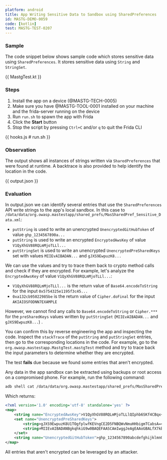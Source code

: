 ```yaml
---
platform: android
title: App Writing Sensitive Data to Sandbox using SharedPreferences
id: MASTG-DEMO-0059
code: [kotlin]
test: MASTG-TEST-0207
---
```


### Sample

The code snippet below shows sample code which stores sensitive data using `SharedPreferences`. It stores sensitive data using `String` and `StringSet`.

{{ MastgTest.kt }}

### Steps

1. Install the app on a device (@MASTG-TECH-0005)
2. Make sure you have @MASTG-TOOL-0001 installed on your machine and the frida-server running on the device
3. Run `run.sh` to spawn the app with Frida
4. Click the **Start** button
5. Stop the script by pressing `Ctrl+C` and/or `q` to quit the Frida CLI

{{ hooks.js # run.sh }}

### Observation

The output shows all instances of strings written via `SharedPreferences` that were found at runtime. A backtrace is also provided to help identify the location in the code.

{{ output.json }}

### Evaluation

In output.json we can identify several entries that use the `SharedPreferences` API write strings to the app's local sandbox. In this case to `/data/data/org.owasp.mastestapp/shared_prefs/MasSharedPref_Sensitive_Data.xml`:

- `putString` is used to write an unencrypted  `UnencryptedGitHubToken` of value `ghp_1234567890a...`
- `putString` is used to write an encrypted `EncryptedAwsKey` of value `V1QyXhGV88RQLmMjoTLLl...`
- `putStringSet` is used to write an unencrypted `UnencryptedPreSharedKeys` set with values `MIIEvAIBADAN...` and `gJXS9EwpuzK8...`

We can use the values and try to trace them back to crypto method calls and check if they are encrypted. For example, let's analyze the `EncryptedAwsKey` of value `V1QyXhGV88RQLmMjoTLLl...`:

- `V1QyXhGV88RQLmMjoTLLl...` is the return value of `Base64.encodeToString` for the input `0x5754325e1195f3c45...`
- `0xa132cb95022985be` is the return value of `Cipher.doFinal` for the input `AKIAIOSFODNN7EXAMPLE`
  
However, we cannot find any calls to `Base64.encodeToString` or `Cipher.***` for the `preSharedKeys` values written by `putStringSet` (`MIIEvAIBADAN...` and `gJXS9EwpuzK8...`) .

You can confirm this by reverse engineering the app and inspecting the code. Inspect the `stackTrace` of the `putString` and `putStringSet` entries, then go to the corresponding locations in the code. For example, go to the `org.owasp.mastestapp.MastgTest.mastgTest` method and try to trace back the input parameters to determine whether they are encrypted.

The test **fails** due because we found some entries that aren't encrypted.

Any data in the app sandbox can be extracted using backups or root access on a compromised phone. For example, run the following command:

```sh
adb shell cat /data/data/org.owasp.mastestapp/shared_prefs/MasSharedPref_Sensitive_Data.xml
```

Which returns:

```xml
<?xml version='1.0' encoding='utf-8' standalone='yes' ?>
<map>
    <string name="EncryptedAwsKey">V1QyXhGV88RQLmMjoTLLlQIphb6SKf4CBqx+PqhH/TTPFtCh9RPTAYezWW5RPhPP&#10;    </string>
    <set name="UnencryptedPreSharedKeys">
        <string>gJXS9EwpuzK8U1TOgfplwfKEVngCE2D5FNBQWvNmuHHbigmTCabsA=</string>
        <string>MIIEvAIBADANBgkqhkiG9w0BAQEFAASCAmIwggJeAgEAAoGBALfX7kbfFv3pc3JjOHQ=</string>
    </set>
    <string name="UnencryptedGitHubToken">ghp_1234567890abcdefghijklmnOPQRSTUV</string>
</map>
```

All entries that aren't encrypted can be leveraged by an attacker.
